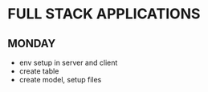 # FULL STACK APPLICATIONS

## MONDAY

  - env setup in server and client
  - create table
  - create model, setup files

<!-- NOTE LinearGradient reference on Home page of InstaCult might fix inheritance on DnD Homepage -->
